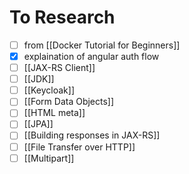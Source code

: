 # To Research
- [ ] from [[Docker Tutorial for Beginners]]
- [x] explaination of angular auth flow
- [ ] [[JAX-RS Client]]
- [ ] [[JDK]]
- [ ] [[Keycloak]]
- [ ] [[Form Data Objects]]
- [ ] [[HTML meta]]
- [ ] [[JPA]]
- [ ] [[Building responses in JAX-RS]]
- [ ] [[File Transfer over HTTP]]
- [ ] [[Multipart]]
